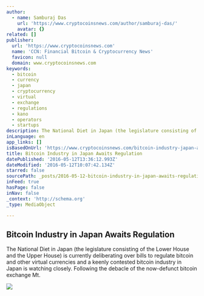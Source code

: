 ```yaml
---
author:
  - name: Samburaj Das
    url: 'https://www.cryptocoinsnews.com/author/samburaj-das/'
    avatar: {}
related: []
publisher:
  url: 'https://www.cryptocoinsnews.com'
  name: 'CCN: Financial Bitcoin & Cryptocurrency News'
  favicon: null
  domain: www.cryptocoinsnews.com
keywords:
  - bitcoin
  - currency
  - japan
  - cryptocurrency
  - virtual
  - exchange
  - regulations
  - kano
  - operators
  - startups
description: The National Diet in Japan (the legislature consisting of the Lower House and the Upper House) is currently deliberating over bills to regulate bitcoin and other virtual currencies and a keenly contested bitcoin industry in Japan is watching closely. Following the debacle of the now-defunct bitcoin exchange Mt.
inLanguage: en
app_links: []
isBasedOnUrl: 'https://www.cryptocoinsnews.com/bitcoin-industry-japan-awaits-regulation/'
title: Bitcoin Industry in Japan Awaits Regulation
datePublished: '2016-05-12T13:36:12.993Z'
dateModified: '2016-05-12T10:07:42.134Z'
starred: false
sourcePath: _posts/2016-05-12-bitcoin-industry-in-japan-awaits-regulation.md
inFeed: true
hasPage: false
inNav: false
_context: 'http://schema.org'
_type: MediaObject

---
```

<article style=""><h1>Bitcoin Industry in Japan Awaits Regulation</h1><p>The National Diet in Japan (the legislature consisting of the Lower House and the Upper House) is currently deliberating over bills to regulate bitcoin and other virtual currencies and a keenly contested bitcoin industry in Japan is watching closely. Following the debacle of the now-defunct bitcoin exchange Mt.</p><img src="https://www.cryptocoinsnews.com/wp-content/uploads/2016/05/Japan-diet.jpg" /></article>